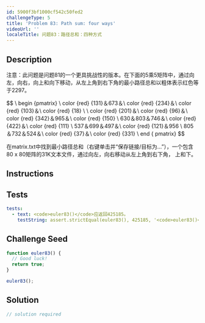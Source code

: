 ```yaml
---
id: 5900f3bf1000cf542c50fed2
challengeType: 5
title: 'Problem 83: Path sum: four ways'
videoUrl: ''
localeTitle: 问题83：路径总和：四种方式
---
```


## Description
<section id="description">注意：此问题是问题81的一个更具挑战性的版本。在下面的5乘5矩阵中，通过向左，向右，向上和向下移动，从左上角到右下角的最小路径总和以粗体表示红色等于2297。 <p> $$ \ begin {pmatrix} \ color {red} {131}＆673＆\ color {red} {234}＆\ color {red} {103}＆\ color {red} {18} \ \ color {red} {201}＆\ color {red} {96}＆\ color {red} {342}＆965＆\ color {red} {150} \ 630＆803＆746＆\ color {red} {422}＆\ color {red} {111} \ 537＆699＆497＆\ color {red} {121}＆956 \ 805＆732＆524＆\ color {red} {37}＆\ color {red} {331} \ end { pmatrix} $$ </p><p>在matrix.txt中找到最小路径总和（右键单击并“保存链接/目标为...”），一个包含80 x 80矩阵的31K文本文件，通过向左，向右移动从左上角到右下角， 上和下。 </p></section>

## Instructions
<section id="instructions">
</section>

## Tests
<section id='tests'>

```yml
tests:
  - text: <code>euler83()</code>应返回425185。
    testString: assert.strictEqual(euler83(), 425185, '<code>euler83()</code> should return 425185.');

```

</section>

## Challenge Seed
<section id='challengeSeed'>

<div id='js-seed'>

```js
function euler83() {
  // Good luck!
  return true;
}

euler83();

```

</div>



</section>

## Solution
<section id='solution'>

```js
// solution required
```
</section>
